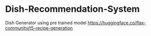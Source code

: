 # Dish-Recommendation-System
Dish Generator using pre trained model https://huggingface.co/flax-community/t5-recipe-generation

